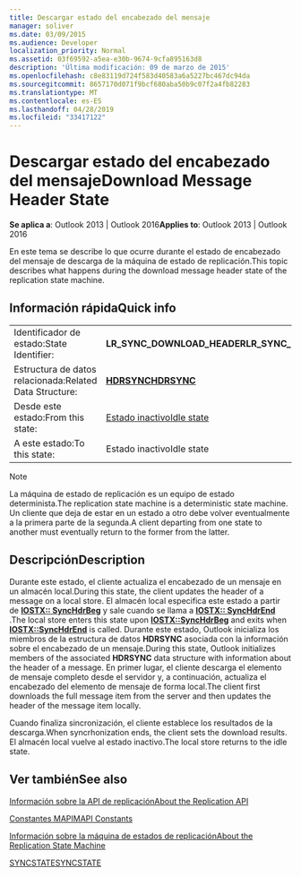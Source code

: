 ```yaml
---
title: Descargar estado del encabezado del mensaje
manager: soliver
ms.date: 03/09/2015
ms.audience: Developer
localization_priority: Normal
ms.assetid: 03f69592-a5ea-e30b-9674-9cfa895163d8
description: 'Última modificación: 09 de marzo de 2015'
ms.openlocfilehash: c8e83119d724f583d40583a6a5227bc467dc94da
ms.sourcegitcommit: 8657170d071f9bcf680aba50b9c07f2a4fb82283
ms.translationtype: MT
ms.contentlocale: es-ES
ms.lasthandoff: 04/28/2019
ms.locfileid: "33417122"
---
```

# <a name="download-message-header-state"></a><span data-ttu-id="406bb-103">Descargar estado del encabezado del mensaje</span><span class="sxs-lookup"><span data-stu-id="406bb-103">Download Message Header State</span></span>

  
  
<span data-ttu-id="406bb-104">**Se aplica a**: Outlook 2013 | Outlook 2016</span><span class="sxs-lookup"><span data-stu-id="406bb-104">**Applies to**: Outlook 2013 | Outlook 2016</span></span> 
  
 <span data-ttu-id="406bb-105">En este tema se describe lo que ocurre durante el estado de encabezado del mensaje de descarga de la máquina de estado de replicación.</span><span class="sxs-lookup"><span data-stu-id="406bb-105">This topic describes what happens during the download message header state of the replication state machine.</span></span> 
  
## <a name="quick-info"></a><span data-ttu-id="406bb-106">Información rápida</span><span class="sxs-lookup"><span data-stu-id="406bb-106">Quick info</span></span>

|||
|:-----|:-----|
|<span data-ttu-id="406bb-107">Identificador de estado:</span><span class="sxs-lookup"><span data-stu-id="406bb-107">State Identifier:</span></span>  <br/> |<span data-ttu-id="406bb-108">**LR_SYNC_DOWNLOAD_HEADER**</span><span class="sxs-lookup"><span data-stu-id="406bb-108">**LR_SYNC_DOWNLOAD_HEADER**</span></span> <br/> |
|<span data-ttu-id="406bb-109">Estructura de datos relacionada:</span><span class="sxs-lookup"><span data-stu-id="406bb-109">Related Data Structure:</span></span>  <br/> |<span data-ttu-id="406bb-110">**[HDRSYNC](hdrsync.md)**</span><span class="sxs-lookup"><span data-stu-id="406bb-110">**[HDRSYNC](hdrsync.md)**</span></span> <br/> |
|<span data-ttu-id="406bb-111">Desde este estado:</span><span class="sxs-lookup"><span data-stu-id="406bb-111">From this state:</span></span>  <br/> |[<span data-ttu-id="406bb-112">Estado inactivo</span><span class="sxs-lookup"><span data-stu-id="406bb-112">Idle state</span></span>](idle-state.md) <br/> |
|<span data-ttu-id="406bb-113">A este estado:</span><span class="sxs-lookup"><span data-stu-id="406bb-113">To this state:</span></span>  <br/> |<span data-ttu-id="406bb-114">Estado inactivo</span><span class="sxs-lookup"><span data-stu-id="406bb-114">Idle state</span></span>  <br/> |
   
> [!NOTE]
> <span data-ttu-id="406bb-115">La máquina de estado de replicación es un equipo de estado determinista.</span><span class="sxs-lookup"><span data-stu-id="406bb-115">The replication state machine is a deterministic state machine.</span></span> <span data-ttu-id="406bb-116">Un cliente que deja de estar en un estado a otro debe volver eventualmente a la primera parte de la segunda.</span><span class="sxs-lookup"><span data-stu-id="406bb-116">A client departing from one state to another must eventually return to the former from the latter.</span></span> 
  
## <a name="description"></a><span data-ttu-id="406bb-117">Descripción</span><span class="sxs-lookup"><span data-stu-id="406bb-117">Description</span></span>

<span data-ttu-id="406bb-118">Durante este estado, el cliente actualiza el encabezado de un mensaje en un almacén local.</span><span class="sxs-lookup"><span data-stu-id="406bb-118">During this state, the client updates the header of a message on a local store.</span></span> <span data-ttu-id="406bb-119">El almacén local especifica este estado a partir de **[IOSTX:: SyncHdrBeg](iostx-synchdrbeg.md)** y sale cuando se llama a **[IOSTX:: SyncHdrEnd](iostx-synchdrend.md)** .</span><span class="sxs-lookup"><span data-stu-id="406bb-119">The local store enters this state upon **[IOSTX::SyncHdrBeg](iostx-synchdrbeg.md)** and exits when **[IOSTX::SyncHdrEnd](iostx-synchdrend.md)** is called.</span></span> <span data-ttu-id="406bb-120">Durante este estado, Outlook inicializa los miembros de la estructura de datos **HDRSYNC** asociada con la información sobre el encabezado de un mensaje.</span><span class="sxs-lookup"><span data-stu-id="406bb-120">During this state, Outlook initializes members of the associated **HDRSYNC** data structure with information about the header of a message.</span></span> <span data-ttu-id="406bb-121">En primer lugar, el cliente descarga el elemento de mensaje completo desde el servidor y, a continuación, actualiza el encabezado del elemento de mensaje de forma local.</span><span class="sxs-lookup"><span data-stu-id="406bb-121">The client first downloads the full message item from the server and then updates the header of the message item locally.</span></span> 
  
<span data-ttu-id="406bb-122">Cuando finaliza sincronización, el cliente establece los resultados de la descarga.</span><span class="sxs-lookup"><span data-stu-id="406bb-122">When syncrhonization ends, the client sets the download results.</span></span> <span data-ttu-id="406bb-123">El almacén local vuelve al estado inactivo.</span><span class="sxs-lookup"><span data-stu-id="406bb-123">The local store returns to the idle state.</span></span>
  
## <a name="see-also"></a><span data-ttu-id="406bb-124">Ver también</span><span class="sxs-lookup"><span data-stu-id="406bb-124">See also</span></span>



[<span data-ttu-id="406bb-125">Información sobre la API de replicación</span><span class="sxs-lookup"><span data-stu-id="406bb-125">About the Replication API</span></span>](about-the-replication-api.md)
  
[<span data-ttu-id="406bb-126">Constantes MAPI</span><span class="sxs-lookup"><span data-stu-id="406bb-126">MAPI Constants</span></span>](mapi-constants.md)
  
[<span data-ttu-id="406bb-127">Información sobre la máquina de estados de replicación</span><span class="sxs-lookup"><span data-stu-id="406bb-127">About the Replication State Machine</span></span>](about-the-replication-state-machine.md)
  
[<span data-ttu-id="406bb-128">SYNCSTATE</span><span class="sxs-lookup"><span data-stu-id="406bb-128">SYNCSTATE</span></span>](syncstate.md)

